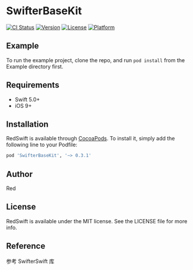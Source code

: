 # SwifterBaseKit

[![CI Status](https://img.shields.io/travis/Luowencai/RedSwift.svg?style=flat)](https://travis-ci.org/Luowencai/RedSwift)
[![Version](https://img.shields.io/cocoapods/v/RedSwift.svg?style=flat)](https://cocoapods.org/pods/RedSwift)
[![License](https://img.shields.io/cocoapods/l/RedSwift.svg?style=flat)](https://cocoapods.org/pods/RedSwift)
[![Platform](https://img.shields.io/cocoapods/p/RedSwift.svg?style=flat)](https://cocoapods.org/pods/RedSwift)

## Example

To run the example project, clone the repo, and run `pod install` from the Example directory first.



## Requirements

* Swift 5.0+
* iOS 9+



## Installation

RedSwift is available through [CocoaPods](https://cocoapods.org). To install
it, simply add the following line to your Podfile:

```ruby
pod 'SwifterBaseKit', '~> 0.3.1'
```



## Author

Red



## License

RedSwift is available under the MIT license. See the LICENSE file for more info.



## Reference

参考 SwifterSwift  库

